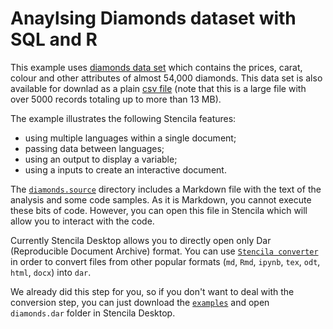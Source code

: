# Anaylsing Diamonds dataset with SQL and R

This example uses [diamonds data set](http://ggplot2.tidyverse.org/reference/diamonds.html) which contains the prices, carat, colour and other attributes of almost 54,000 diamonds. This data set is also available for downlad as a plain [csv file](https://github.com/stencila/examples/blob/master/diamonds/data.csv) (note that this is a large
  file with over 5000 records totaling up to more than 13 MB).

The example illustrates the following Stencila features:

- using multiple languages within a single document;
- passing data between languages;
- using an output to display a variable;
- using a inputs to create an interactive document.


The [`diamonds.source`](https://github.com/stencila/examples/tree/master/diamonds/diamonds.source) directory includes a Markdown file with the text of the analysis and some code samples. As it is Markdown, you cannot execute these bits of code. However,
you can open this file in Stencila which will allow you to interact with the code.

Currently Stencila Desktop allows you to directly open only Dar (Reproducible Document Archive) format. You can use [`Stencila converter`](https://github.com/stencila/convert)
in order to convert files from other popular formats (`md`, `Rmd`, `ipynb`, `tex`, `odt`, `html`, `docx`) into `dar`.

We already did this step for you, so if you don't want to deal with the conversion step, you can just download the [`examples`](https://github.com/stencila/examples/archive/master.zip) and open `diamonds.dar` folder in Stencila Desktop.
